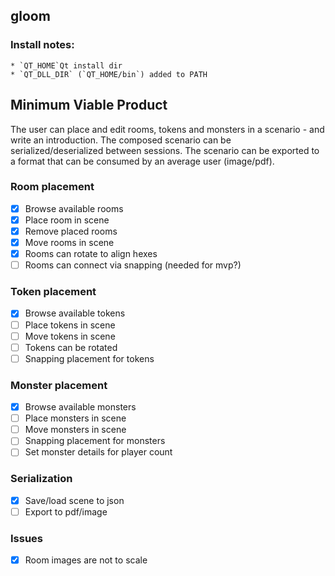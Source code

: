 ## gloom
### Install notes: 
    * `QT_HOME`Qt install dir
    * `QT_DLL_DIR` (`QT_HOME/bin`) added to PATH


## Minimum Viable Product
The user can place and edit rooms, tokens and monsters in a scenario - and write an introduction. The composed scenario can be serialized/deserialized between sessions. The scenario can be exported to a format that can be consumed by an average user (image/pdf).

### Room placement
- [x] Browse available rooms
- [x] Place room in scene
- [x] Remove placed rooms
- [x] Move rooms in scene
- [x] Rooms can rotate to align hexes
- [ ] Rooms can connect via snapping (needed for mvp?)

### Token placement
- [x] Browse available tokens
- [ ] Place tokens in scene
- [ ] Move tokens in scene
- [ ] Tokens can be rotated
- [ ] Snapping placement for tokens

### Monster placement
- [x] Browse available monsters
- [ ] Place monsters in scene
- [ ] Move monsters in scene
- [ ] Snapping placement for monsters
- [ ] Set monster details for player count

### Serialization
- [x] Save/load scene to json
- [ ] Export to pdf/image

### Issues
- [x] Room images are not to scale
